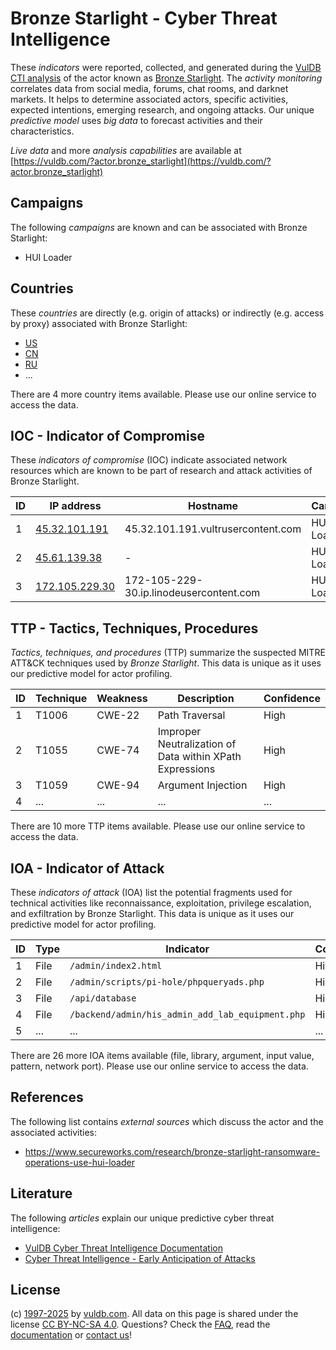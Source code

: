 # Bronze Starlight - Cyber Threat Intelligence

These _indicators_ were reported, collected, and generated during the [VulDB CTI analysis](https://vuldb.com/?kb.cti) of the actor known as [Bronze Starlight](https://vuldb.com/?actor.bronze_starlight). The _activity monitoring_ correlates data from social media, forums, chat rooms, and darknet markets. It helps to determine associated actors, specific activities, expected intentions, emerging research, and ongoing attacks. Our unique _predictive model_ uses _big data_ to forecast activities and their characteristics.

_Live data_ and more _analysis capabilities_ are available at [https://vuldb.com/?actor.bronze_starlight](https://vuldb.com/?actor.bronze_starlight)

## Campaigns

The following _campaigns_ are known and can be associated with Bronze Starlight:

* HUI Loader

## Countries

These _countries_ are directly (e.g. origin of attacks) or indirectly (e.g. access by proxy) associated with Bronze Starlight:

* [US](https://vuldb.com/?country.us)
* [CN](https://vuldb.com/?country.cn)
* [RU](https://vuldb.com/?country.ru)
* ...

There are 4 more country items available. Please use our online service to access the data.

## IOC - Indicator of Compromise

These _indicators of compromise_ (IOC) indicate associated network resources which are known to be part of research and attack activities of Bronze Starlight.

ID | IP address | Hostname | Campaign | Confidence
-- | ---------- | -------- | -------- | ----------
1 | [45.32.101.191](https://vuldb.com/?ip.45.32.101.191) | 45.32.101.191.vultrusercontent.com | HUI Loader | Medium
2 | [45.61.139.38](https://vuldb.com/?ip.45.61.139.38) | - | HUI Loader | High
3 | [172.105.229.30](https://vuldb.com/?ip.172.105.229.30) | 172-105-229-30.ip.linodeusercontent.com | HUI Loader | High

## TTP - Tactics, Techniques, Procedures

_Tactics, techniques, and procedures_ (TTP) summarize the suspected MITRE ATT&CK techniques used by _Bronze Starlight_. This data is unique as it uses our predictive model for actor profiling.

ID | Technique | Weakness | Description | Confidence
-- | --------- | -------- | ----------- | ----------
1 | T1006 | CWE-22 | Path Traversal | High
2 | T1055 | CWE-74 | Improper Neutralization of Data within XPath Expressions | High
3 | T1059 | CWE-94 | Argument Injection | High
4 | ... | ... | ... | ...

There are 10 more TTP items available. Please use our online service to access the data.

## IOA - Indicator of Attack

These _indicators of attack_ (IOA) list the potential fragments used for technical activities like reconnaissance, exploitation, privilege escalation, and exfiltration by Bronze Starlight. This data is unique as it uses our predictive model for actor profiling.

ID | Type | Indicator | Confidence
-- | ---- | --------- | ----------
1 | File | `/admin/index2.html` | High
2 | File | `/admin/scripts/pi-hole/phpqueryads.php` | High
3 | File | `/api/database` | High
4 | File | `/backend/admin/his_admin_add_lab_equipment.php` | High
5 | ... | ... | ...

There are 26 more IOA items available (file, library, argument, input value, pattern, network port). Please use our online service to access the data.

## References

The following list contains _external sources_ which discuss the actor and the associated activities:

* https://www.secureworks.com/research/bronze-starlight-ransomware-operations-use-hui-loader

## Literature

The following _articles_ explain our unique predictive cyber threat intelligence:

* [VulDB Cyber Threat Intelligence Documentation](https://vuldb.com/?kb.cti)
* [Cyber Threat Intelligence - Early Anticipation of Attacks](https://www.scip.ch/en/?labs.20201022)

## License

(c) [1997-2025](https://vuldb.com/?kb.changelog) by [vuldb.com](https://vuldb.com/?kb.about). All data on this page is shared under the license [CC BY-NC-SA 4.0](https://creativecommons.org/licenses/by-nc-sa/4.0/). Questions? Check the [FAQ](https://vuldb.com/?kb.faq), read the [documentation](https://vuldb.com/?kb) or [contact us](https://vuldb.com/?contact)!
